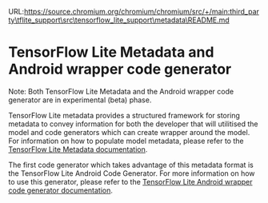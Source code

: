URL:https://source.chromium.org/chromium/chromium/src/+/main:third_party\tflite_support\src\tensorflow_lite_support\metadata\README.md
# TensorFlow Lite Metadata and Android wrapper code generator

Note: Both TensorFlow Lite Metadata and the Android wrapper code generator are
in experimental (beta) phase.

TensorFlow Lite metadata provides a structured framework for storing metadata
to convey information for both the developer that will utilitised the model and
code generators which can create wrapper around the model. For information on
how to populate model metadata, please refer to the [TensorFlow Lite Metadata 
documentation](https://www.tensorflow.org/lite/convert/metadata).

The first code generator which takes advantage of this metadata format is the
TensorFlow Lite Android Code Generator. For more information on how to use this
generator, please refer to the [TensorFlow Lite Android wrapper code generator
documentation](https://www.tensorflow.org/lite/guide/codegen).
